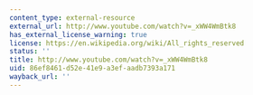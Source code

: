 ```yaml
---
content_type: external-resource
external_url: http://www.youtube.com/watch?v=_xWW4WmBtk8
has_external_license_warning: true
license: https://en.wikipedia.org/wiki/All_rights_reserved
status: ''
title: http://www.youtube.com/watch?v=_xWW4WmBtk8
uid: 86ef8461-d52e-41e9-a3ef-aadb7393a171
wayback_url: ''
---
```

